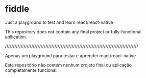 # fiddle

Just a playground to test and learn react/react-native

This repository does not contain any final project or fully-functional apllication.

//////////////////////////////////////////////////////////////////////////////////////

Apenas um playground para testar e aprender react/react-native

Este repositório não contém nenhum projeto final ou aplicação completamente funcional.
